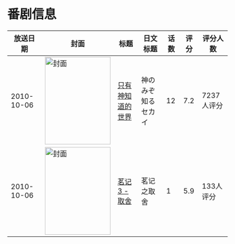 # 番剧信息

|放送日期|封面|标题|日文标题|话数|评分|评分人数|
|---|---|---|---|---|---|---|
|2010-10-06|<img src="https://lain.bgm.tv/pic/cover/c/e1/05/5976_irRRH.jpg" alt="封面" style="width:150px;height:200px;object-fit:cover;">|[只有神知道的世界](https://bangumi.tv/subject/5976)|神のみぞ知るセカイ|12|7.2|7237人评分|
|2010-10-06|<img src="https://lain.bgm.tv/pic/cover/c/a6/04/9416_9UB6q.jpg" alt="封面" style="width:150px;height:200px;object-fit:cover;">|[茗记3 - 取舍](https://bangumi.tv/subject/9416)|茗记之取舍|1|5.9|133人评分|

